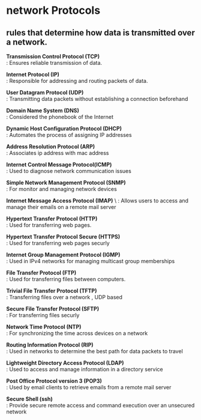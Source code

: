 # network Protocols 
## rules that determine how data is transmitted over a network.

**Transmission Control Protocol (TCP)** \
    : Ensures reliable transmission of data.
    
**Internet Protocol (IP)** \
    : Responsible for addressing and routing packets of data.

**User Datagram Protocol (UDP)** \
    : Transmitting data packets without establishing a connection beforehand

**Domain Name System (DNS)** \
    : Considered the phonebook of the Internet

**Dynamic Host Configuration Protocol (DHCP)** \
    : Automates the process of assigning IP addresses 

**Address Resolution Protocol (ARP)** \
    : Associates ip address with mac address

**Internet Control Message Protocol(ICMP)** \
    : Used to diagnose network communication issues

**Simple Network Management Protocol (SNMP)** \
    : For monitor and managing network devices

**Internet Message Access Protocol (IMAP)** \ 
    : Allows users to access and manage their emails on a remote mail server

**Hypertext Transfer Protocol (HTTP)** \
    : Used for transferring web pages.

**Hypertext Transfer Protocol Secure (HTTPS)** \
    : Used for transferring web pages securly

**Internet Group Management Protocol (IGMP)** \
    : Used in IPv4 networks for managing multicast group memberships

**File Transfer Protocol (FTP)** \
    : Used for transferring files between computers.

**Trivial File Transfer Protocol (TFTP)** \
    : Transferring files over a network , UDP based

**Secure File Transfer Protocol (SFTP)** \
    : For transferring files securly

**Network Time Protocol (NTP)** \
    :  For synchronizing the time across devices on a network

**Routing Information Protocol (RIP)** \
    : Used in networks to determine the best path for data packets to travel 

**Lightweight Directory Access Protocol (LDAP)** \
    : Used to access and manage information in a directory service

**Post Office Protocol version 3 (POP3)** \
    : Used by email clients to retrieve emails from a remote mail server

**Secure Shell (ssh)** \
    : Provide secure remote access and command execution over an unsecured network
